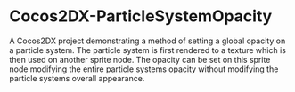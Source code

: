 Cocos2DX-ParticleSystemOpacity
==============================

A Cocos2DX project demonstrating a method of setting a global opacity on a particle system. The particle system is first rendered to a texture which is then used on another sprite node. The opacity can be set on this sprite node modifying the entire particle systems opacity without modifying the particle systems overall appearance.
